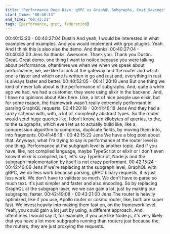 ```yaml
---
title: "Performance Deep Dive: gRPC vs GraphQL Subgraphs, Cost Savings"
start_time: "00:40:13"
end_time: "00:43:21"
tags: [performance, grpc, federation]
---
```


00:40:13:20 - 00:40:27:04
Dustin
And yeah, I would be interested in what examples and examples. And you would implement
with grpc plugins. Yeah. And I think this is also also the demo. And thanks.
00:40:27:04 - 00:40:52:03
Jens
So thanks. Awesome. Thank you. Thank you Dustin. Great. Great demo. one thing I want to
notice because you were talking about performance, oftentimes we when we when we speak
about performance, we, we like to look at the gateway and the router and which one is faster
and which one is written in go and rust and, everything in rust is always faster and better.
00:40:52:05 - 00:41:20:18
Jens
But one thing we kind of never talk about is the performance of subgraphs. And, quite a while
ago we had, we had a customer, they were using elixir in the backend. And, I have no opinions
about Alex here. Like, a lot of nice people use elixir, but for some reason, the framework wasn't
really extremely performant in parsing GraphQL requests.
00:41:20:18 - 00:41:48:18
Jens
And they had a crazy schema with, with, a lot of, complexity abstract types. So the router would
send huge queries like, I don't know, ten kilobytes of queries, to the, to the subgraphs, which
even let us to actually build like, like a, compression algorithm to compress, duplicate fields, by
moving them into, into fragments.
00:41:48:18 - 00:42:15:22
Jens
We have a blog post about that. Anyways, what I'm trying to say is performance at the router
level is one thing. Performance at the subgraph level is another topic. And if you have, like, not
compiled language, maybe TypeScript or elixir or I don't even know if elixir is compiled, but, let's
say TypeScript, Node.js and the subgraph implementation by itself is not crazy performant.
00:42:15:24 - 00:42:49:06
Jens
If we're replacing at the subgraph level, GraphQL with gRPC, we do less work because parsing,
gRPC binary requests, it is just less work. We don't have to validate so much. We don't have to
parse so much text. It's just simpler and faster and also encoding. So by replacing GraphQL at
the subgraph layer, we we can gain a lot, just by making our subgraphs, faster.
00:42:49:08 - 00:43:21:00
Jens
The router is heavily optimized, like if you use, Apollo router or cosmo router, like, both are
super fast. We invest heavily into making them fast on, on the framework level. Yeah, you could
gain a lot just by using, a different approach. And, oftentimes I would say if, for example, if you
use like Node.js, it's very likely that you have a lot more subgraphs running than routers just
because the, the routers, they are just proxying the requests.